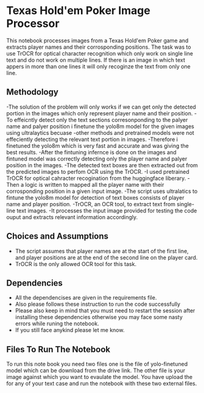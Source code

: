 # Texas Hold'em Poker Image Processor

This notebook processes images from a Texas Hold'em Poker game and extracts player names and their corrosponding positions. The task was to use TrOCR for optical character recognition which only work on single line text and do not work on multiple lines. If there is an image in which text appers in more than one lines it will only recoginze the text from only one line. 

## Methodology

-The solution of the problem will only works if we can get only the detected portion in the images which only represent player name and their position.
-To effeicntly detect only the text sections corresonponding to the palyer name and palyer position i finetune the yolo8m model for the given images using ultralaytics becuase
-other methods and pretrained models were not effeciently detecting the relevant text portion in images.
-Therefore i finetuned the yolo8m which is very fast and accurate and was giving the best results.
-After the fintuning infernce is done on the images and fintuned model was correctly detecting only the player name and palyer position in the images.
-The detected text boxes are then extracted out from the predicted images to perfom OCR using the TrOCR. 
-I used pretrained TrOCR for optical cahracter recogination from the huggingface liberary.
-Then a logic is written to mapped all the player name with their corrosponding position in a given input image.
-The script uses ultralatics to fintune the yolo8m model for detection of text boxes consists of player name and player position.
-TrOCR, an OCR tool, to extract text from single-line text images. 
-It processes the input image provided for testing the code ouput and extracts relevant information accordingly.

## Choices and Assumptions

- The script assumes that player names are at the start of the first line, and player positions are at the end of the second line on the player card.
- TrOCR is the only allowed OCR tool for this task.

## Dependencies

- All the dependencises are given in the requirements file.
- Also please follows these instruction to run the code successfully
- Please also keep in mind that you must need to restart the session after installing these dependencies otherwise you may face some nasty errors while runing the notebook.
- If you still face anykind please let me know.

## Files To Run The Notebook
To run this note book you need two files one is the file of yolo-finetuned model which can be download from the drive link. The other file is your image against which you want to evaulate the model. You have upload the for any of your text case and run the notebook with these two external files.

